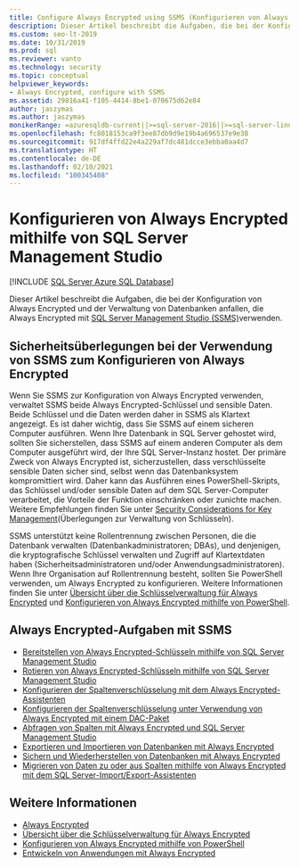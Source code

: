 ```yaml
---
title: Configure Always Encrypted using SSMS (Konfigurieren von Always Encrypted mithilfe von SSMS)
description: Dieser Artikel beschreibt die Aufgaben, die bei der Konfiguration und Verwaltung von Always Encrypted-Datenbanken mit SQL Server Management Studio (SSMS) anfallen.
ms.custom: seo-lt-2019
ms.date: 10/31/2019
ms.prod: sql
ms.reviewer: vanto
ms.technology: security
ms.topic: conceptual
helpviewer_keywords:
- Always Encrypted, configure with SSMS
ms.assetid: 29816a41-f105-4414-8be1-070675d62e84
author: jaszymas
ms.author: jaszymas
monikerRange: =azuresqldb-current||>=sql-server-2016||>=sql-server-linux-2017||=azuresqldb-mi-current
ms.openlocfilehash: fc8018153ca9f3ee87db9d9e19b4a696537e9e38
ms.sourcegitcommit: 917df4ffd22e4a229af7dc481dcce3ebba0aa4d7
ms.translationtype: HT
ms.contentlocale: de-DE
ms.lasthandoff: 02/10/2021
ms.locfileid: "100345408"
---
```

# <a name="configure-always-encrypted-using-sql-server-management-studio"></a>Konfigurieren von Always Encrypted mithilfe von SQL Server Management Studio
[!INCLUDE [SQL Server Azure SQL Database](../../../includes/applies-to-version/sql-asdb.md)]

Dieser Artikel beschreibt die Aufgaben, die bei der Konfiguration von Always Encrypted und der Verwaltung von Datenbanken anfallen, die Always Encrypted mit [SQL Server Management Studio (SSMS)](../../../ssms/download-sql-server-management-studio-ssms.md)verwenden.

## <a name="security-considerations-when-using-ssms-to-configure-always-encrypted"></a>Sicherheitsüberlegungen bei der Verwendung von SSMS zum Konfigurieren von Always Encrypted

Wenn Sie SSMS zur Konfiguration von Always Encrypted verwenden, verwaltet SSMS beide Always Encrypted-Schlüssel und sensible Daten. Beide Schlüssel und die Daten werden daher in SSMS als Klartext angezeigt. Es ist daher wichtig, dass Sie SSMS auf einem sicheren Computer ausführen. Wenn Ihre Datenbank in SQL Server gehostet wird, sollten Sie sicherstellen, dass SSMS auf einem anderen Computer als dem Computer ausgeführt wird, der Ihre SQL Server-Instanz hostet. Der primäre Zweck von Always Encrypted ist, sicherzustellen, dass verschlüsselte sensible Daten sicher sind, selbst wenn das Datenbanksystem kompromittiert wird. Daher kann das Ausführen eines PowerShell-Skripts, das Schlüssel und/oder sensible Daten auf dem SQL Server-Computer verarbeitet, die Vorteile der Funktion einschränken oder zunichte machen. Weitere Empfehlungen finden Sie unter [Security Considerations for Key Management](overview-of-key-management-for-always-encrypted.md#security-considerations-for-key-management)(Überlegungen zur Verwaltung von Schlüsseln).

SSMS unterstützt keine Rollentrennung zwischen Personen, die die Datenbank verwalten (Datenbankadministratoren; DBAs), und denjenigen, die kryptografische Schlüssel verwalten und Zugriff auf Klartextdaten haben (Sicherheitsadministratoren und/oder Anwendungsadministratoren). Wenn Ihre Organisation auf Rollentrennung besteht, sollten Sie PowerShell verwenden, um Always Encrypted zu konfigurieren. Weitere Informationen finden Sie unter [Übersicht über die Schlüsselverwaltung für Always Encrypted](../../../relational-databases/security/encryption/overview-of-key-management-for-always-encrypted.md) und [Konfigurieren von Always Encrypted mithilfe von PowerShell](../../../relational-databases/security/encryption/configure-always-encrypted-using-powershell.md). 

## <a name="always-encrypted-tasks-using-ssms"></a>Always Encrypted-Aufgaben mit SSMS

- [Bereitstellen von Always Encrypted-Schlüsseln mithilfe von SQL Server Management Studio](configure-always-encrypted-keys-using-ssms.md)
- [Rotieren von Always Encrypted-Schlüsseln mithilfe von SQL Server Management Studio](rotate-always-encrypted-keys-using-ssms.md)
- [Konfigurieren der Spaltenverschlüsselung mit dem Always Encrypted-Assistenten](always-encrypted-wizard.md)
- [Konfigurieren der Spaltenverschlüsselung unter Verwendung von Always Encrypted mit einem DAC-Paket](configure-always-encrypted-using-dacpac.md)
- [Abfragen von Spalten mit Always Encrypted und SQL Server Management Studio](always-encrypted-query-columns-ssms.md)
- [Exportieren und Importieren von Datenbanken mit Always Encrypted](always-encrypted-migrate-using-bacpac.md)
- [Sichern und Wiederherstellen von Datenbanken mit Always Encrypted](always-encrypted-migrate-using-backup-restore.md)
- [Migrieren von Daten zu oder aus Spalten mithilfe von Always Encrypted mit dem SQL Server-Import/Export-Assistenten](always-encrypted-migrate-using-import-export-wizard.md)

## <a name="see-also"></a>Weitere Informationen
- [Always Encrypted](../../../relational-databases/security/encryption/always-encrypted-database-engine.md)
- [Übersicht über die Schlüsselverwaltung für Always Encrypted](../../../relational-databases/security/encryption/overview-of-key-management-for-always-encrypted.md)
- [Konfigurieren von Always Encrypted mithilfe von PowerShell](../../../relational-databases/security/encryption/configure-always-encrypted-using-powershell.md)
- [Entwickeln von Anwendungen mit Always Encrypted](always-encrypted-client-development.md)
